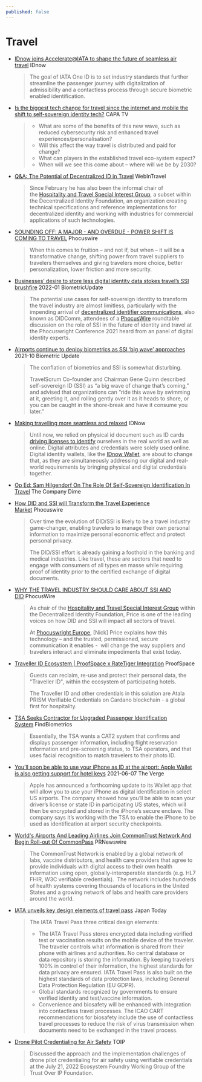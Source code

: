 ```yaml
---
published: false
---
```


# Travel

* [IDnow joins Accelerate@IATA to shape the future of seamless air travel](https://www.idnow.io/pr/idnow-joins-accelerateiata/) IDnow
  > The goal of IATA One ID is to set industry standards that further streamline the passenger journey with digitalization of admissibility and a contactless process through secure biometric enabled identification.

* [Is the biggest tech change for travel since the internet and mobile the shift to self-sovereign identity tech?](https://centreforaviation.com/analysis/video/is-the-biggest-tech-change-for-travel-since-the-internet-and-mobile-the-shift-to-self-sovereign-identity-tech-1594) CAPA TV
  > - What are some of the benefits of this new wave, such as reduced cybersecurity risk and enhanced travel experiences/personalisation?
  > - Will this affect the way travel is distributed and paid for change?
  > - What can players in the established travel eco-system expect?
  > - When will we see this come about – where will we be by 2030?
* [Q&A: The Potential of Decentralized ID in Travel](https://www.webintravel.com/qa-the-potential-of-decentralized-digital-id-in-travel/) WebInTravel
  > Since February he has also been the informal chair of the [Hospitality and Travel Special Interest Group](https://www.notion.so/dif/HOSPITALITY-TRAVEL-SIG-242105321e1747f8bce776bf634a55b3), a subset within the Decentralized Identity Foundation, an organization creating technical specifications and reference implementations for decentralized identity and working with industries for commercial applications of such technologies.
* [SOUNDING OFF: A MAJOR - AND OVERDUE - POWER SHIFT IS COMING TO TRAVEL](https://www.phocuswire.com/sounding-off-144-ssi-power-shift-in-travel) Phocuswire
  > When this comes to fruition – and not if, but when – it will be a transformative change, shifting power from travel suppliers to travelers themselves and giving travelers more choice, better personalization, lower friction and more security.

* [Businesses’ desire to store less digital identity data stokes travel’s SSI brushfire](https://www.biometricupdate.com/202201/businesses-desire-to-store-less-digital-identity-data-stokes-travels-ssi-brushfire) 2022-01 BiometricUpdate
  > The potential use cases for self-sovereign identity to transform the travel industry are almost limitless, particularly with the impending arrival of [decentralized identifier communications](https://decentralized-id.com/organizations/decentralized-identity-foundation/wg/did-comm/), also known as DIDComm, attendees of a [PhocusWire](https://www.phocuswire.com/how-ssi-eliminates-friction-adds-control-for-travelers) roundtable discussion on the role of SSI in the future of identity and travel at the Phocuswright Conference 2021 heard from an panel of digital identity experts.

* [Airports continue to deploy biometrics as SSI ‘big wave’ approaches](https://www.biometricupdate.com/202110/airports-continue-to-deploy-biometrics-as-ssi-big-wave-approaches) 2021-10 Biometric Update
  > The conflation of biometrics and SSI is somewhat disturbing.
  >   
  > TravelScrum Co-founder and Chairman Gene Quinn described self-sovereign ID (SSI) as “a big wave of change that’s coming,” and advised that organizations can “ride this wave by swimming at it, greeting it, and rolling gently over it as it heads to shore, or you can be caught in the shore-break and have it consume you later.”

* [Making travelling more seamless and relaxed](https://www.idnow.io/blog/how-digital-identity-improves-passenger-journey/) IDNow
  > Until now, we relied on physical id document such as ID cards [driving licenses to identify](https://www.idnow.io/mobility/driver-license-verification/) ourselves in the real world as well as online. Digital attributes and credentials were solely used online. Digital identity wallets, like the [IDnow Wallet](https://www.idnow.io/products/identity-wallet/), are about to change that, as they are simultaneously addressing our digital and real-world requirements by bringing physical and digital credentials together.

* [Op Ed: Sam Hilgendorf On The Role Of Self-Sovereign Identification In Travel](https://www.thecompanydime.com/sam-hilgendorf-self-sovereign-identification/) The Company Dime
* [How DID and SSI will Transform the Travel Experience Market](https://www.phocuswire.com/how-did-ssi-will-transform-travel-experience-market) Phocuswire
  > Over time the evolution of DID/SSI is likely to be a travel industry game-changer, enabling travelers to manage their own personal information to maximize personal economic effect and protect personal privacy.
  > 
  > The DID/SSI effort is already gaining a foothold in the banking and medical industries. Like travel, these are sectors that need to engage with consumers of all types en masse while requiring proof of identity prior to the certified exchange of digital documents.

* [WHY THE TRAVEL INDUSTRY SHOULD CARE ABOUT SSI AND DID](https://www.phocuswire.com/why-travel-should-care-about-self-sovereign-decentralized-id) PhocusWire
  > As chair of the [Hospitality and Travel Special Interest Group](https://lists.identity.foundation/g/hospitalityandtravel) within the Decentralized Identity Foundation, Price is one of the leading voices on how DID and SSI will impact all sectors of travel.
  > 
  > At [Phocuswright Europe](https://www.phocuswrighteurope.com/), [Nick] Price explains how this technology – and the trusted, permissioned, secure communication it enables -  will change the way suppliers and travelers interact and eliminate impediments that exist today.

* [Traveller ID Ecosystem | ProofSpace x RateTiger Integration](https://www.youtube.com/watch?v=ExHEUpl9lKo) ProofSpace
  > Guests can reclaim, re-use and protect their personal data, the "Traveller ID", within the ecosystem of participating hotels.
  > 
  > The Traveller ID and other credentials in this solution are Atala PRISM Verifiable Credentials on Cardano blockchain - a global first for hospitality.

* [TSA Seeks Contractor for Upgraded Passenger Identification System](https://findbiometrics.com/tsa-seeks-contractor-for-upgraded-passenger-identification-system-508302/) FindBiometrics
  > Essentially, the TSA wants a CAT2 system that confirms and displays passenger information, including flight reservation information and pre-screening status, to TSA operators, and that uses facial recognition to match travelers to their photo ID.

* [You’ll soon be able to use your iPhone as ID at the airport: Apple Wallet is also getting support for hotel keys](https://www.theverge.com/2021/6/7/22522864/apple-wallet-iphone-airport-ids-hotel-key-card-ios-15-wwdc) 2021-06-07 The Verge
  > Apple has announced a forthcoming update to its Wallet app that will allow you to use your iPhone as digital identification in select US airports. The company showed how you’ll be able to scan your driver’s license or state ID in participating US states, which will then be encrypted and stored in the iPhone’s secure enclave. The company says it’s working with the TSA to enable the iPhone to be used as identification at airport security checkpoints.
* [World's Airports And Leading Airlines Join CommonTrust Network And Begin Roll-out Of CommonPass](https://www.prnewswire.com/news-releases/worlds-airports-and-leading-airlines-join-commontrust-network-and-begin-roll-out-of-commonpass-in-december-in-support-of-safer-border-reopening-301179752.html)  PRNewswire
  > The CommonTrust Network is enabled by a global network of labs, vaccine distributors, and health care providers that agree to provide individuals with digital access to their own health information using open, globally-interoperable standards (e.g. HL7 FHIR, W3C verifiable credentials).  The network includes hundreds of health systems covering thousands of locations in the United States and a growing network of labs and health care providers around the world.
* [IATA unveils key design elements of travel pass](https://japantoday.com/category/features/travel/iata-unveils-key-design-elements-of-travel-pass) Japan Today
  > The IATA Travel Pass three critical design elements:
  > 
  > - The IATA Travel Pass stores encrypted data including verified test or vaccination results on the mobile device of the traveler. The traveler controls what information is shared from their phone with airlines and authorities. No central database or data repository is storing the information. By keeping travelers 100% in control of their information, the highest standards for data privacy are ensured. IATA Travel Pass is also built on the highest standards of data protection laws, including General Data Protection Regulation (EU GDPR).
  > - Global standards recognized by governments to ensure verified identity and test/vaccine information.
  > - Convenience and biosafety will be enhanced with integration into contactless travel processes. The ICAO CART recommendations for biosafety include the use of contactless travel processes to reduce the risk of virus transmission when documents need to be exchanged in the travel process.

* [Drone Pilot Credentialing for Air Safety](https://www.youtube.com/watch?v=GqMsaI3P51o) TOIP
  > Discussed the approach and the implementation challenges of drone pilot credentialing for air safety using verifiable credentials at the July 21, 2022 Ecosystem Foundry Working Group of the Trust Over IP Foundation.
